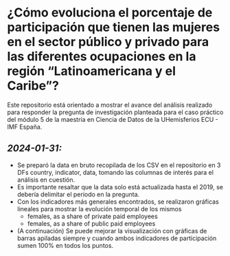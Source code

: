 # ¿Cómo evoluciona el porcentaje de participación que tienen las mujeres en el sector público y privado para las diferentes ocupaciones en la región “Latinoamericana y el Caribe”?

Este repositorio está orientado a mostrar el avance del análisis realizado para responder la pregunta de investigación planteada para el caso práctico del módulo 5 de la maestría en Ciencia de Datos de la UHemisferios ECU - IMF España.

## _2024-01-31:_

- Se preparó la data en bruto recopilada de los CSV en el repositorio en 3 DFs country, indicator, data, tomando las columnas de interés para el análisis en cuestión.
- Es importante resaltar que la data solo está actualizada hasta el 2019, se debería delimitar el periodo en la pregunta.
- Con los indicadores más generales encontrados, se realizaron gráficas lineales para mostrar la evolución temporal de los mismos
  - females, as a share of private paid employees
  - females, as a share of public paid employees
- (A continuación) Se puede mejorar la visualización con gráficas de barras apiladas siempre y cuando ambos indicadores de participación sumen 100% en todos los puntos.
